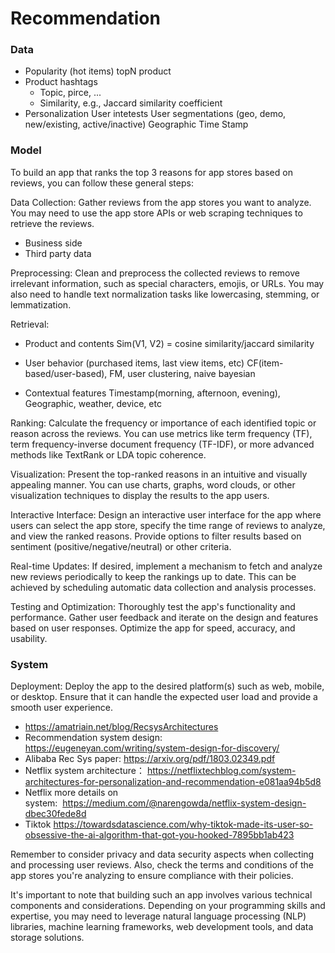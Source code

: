 
# Recommendation

### Data

- Popularity (hot items)
  topN product
- Product hashtags
  - Topic, pirce, ...
  - Similarity, e.g., Jaccard similarity coefficient
- Personalization
  User intetests
  User segmentations (geo, demo, new/existing, active/inactive)
  Geographic
  Time Stamp
  
### Model

To build an app that ranks the top 3 reasons for app stores based on reviews, you can follow these general steps:

Data Collection: Gather reviews from the app stores you want to analyze. You may need to use the app store APIs or web scraping techniques to retrieve the reviews.

- Business side
- Third party data

Preprocessing: Clean and preprocess the collected reviews to remove irrelevant information, such as special characters, emojis, or URLs. You may also need to handle text normalization tasks like lowercasing, stemming, or lemmatization.

Retrieval:
- Product and contents
Sim(V1, V2) = cosine similarity/jaccard similarity

- User behavior (purchased items, last view items, etc)
CF(item-based/user-based), FM, user clustering, naive bayesian 

- Contextual features
Timestamp(morning, afternoon, evening), Geographic, weather, device, etc

Ranking: Calculate the frequency or importance of each identified topic or reason across the reviews. You can use metrics like term frequency (TF), term frequency-inverse document frequency (TF-IDF), or more advanced methods like TextRank or LDA topic coherence.

Visualization: Present the top-ranked reasons in an intuitive and visually appealing manner. You can use charts, graphs, word clouds, or other visualization techniques to display the results to the app users.

Interactive Interface: Design an interactive user interface for the app where users can select the app store, specify the time range of reviews to analyze, and view the ranked reasons. Provide options to filter results based on sentiment (positive/negative/neutral) or other criteria.

Real-time Updates: If desired, implement a mechanism to fetch and analyze new reviews periodically to keep the rankings up to date. This can be achieved by scheduling automatic data collection and analysis processes.

Testing and Optimization: Thoroughly test the app's functionality and performance. Gather user feedback and iterate on the design and features based on user responses. Optimize the app for speed, accuracy, and usability.

### System

Deployment: Deploy the app to the desired platform(s) such as web, mobile, or desktop. Ensure that it can handle the expected user load and provide a smooth user experience.

- https://amatriain.net/blog/RecsysArchitectures
- Recommendation system design: https://eugeneyan.com/writing/system-design-for-discovery/
- Alibaba Rec Sys paper: https://arxiv.org/pdf/1803.02349.pdf
- Netflix system architecture： https://netflixtechblog.com/system-architectures-for-personalization-and-recommendation-e081aa94b5d8
- Netflix more details on system:  https://medium.com/@narengowda/netflix-system-design-dbec30fede8d
- Tiktok https://towardsdatascience.com/why-tiktok-made-its-user-so-obsessive-the-ai-algorithm-that-got-you-hooked-7895bb1ab423

Remember to consider privacy and data security aspects when collecting and processing user reviews. Also, check the terms and conditions of the app stores you're analyzing to ensure compliance with their policies.

It's important to note that building such an app involves various technical components and considerations. Depending on your programming skills and expertise, you may need to leverage natural language processing (NLP) libraries, machine learning frameworks, web development tools, and data storage solutions.
